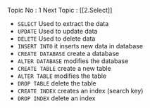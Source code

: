 Topic No : 1
Next Topic : [[2.Select]]


- `SELECT` Used to extract the data
- `UPDATE` Used to update data
- `DELETE` Used to delete data
- `INSERT INTO` it inserts new data in database
- `CREATE DATABASE` create a database
- `ALTER DATABASE` modifies the database
- `CREATE TABLE` create a new table
- `ALTER TABLE` modifies the table
- `DROP TABLE` delete the table
- `CREATE INDEX` creates an index (search key)
- `DROP INDEX` delete an index
